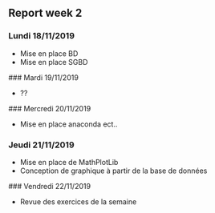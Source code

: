 ## Report week 2

### Lundi 18/11/2019
- Mise en place BD
- Mise en place SGBD

### Mardi 19/11/2019
- ??

### Mercredi 20/11/2019
- Mise en place anaconda ect..

### Jeudi 21/11/2019
- Mise en place de MathPlotLib
- Conception de graphique à partir de la base de données

### Vendredi 22/11/2019
- Revue des exercices de la semaine 